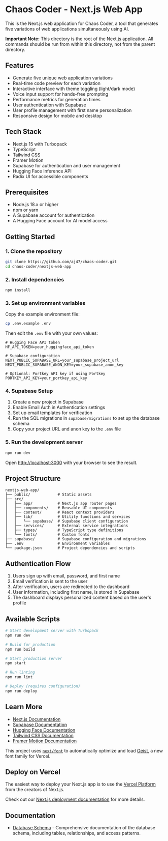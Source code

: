 # Chaos Coder - Next.js Web App

This is the Next.js web application for Chaos Coder, a tool that generates five variations of web applications simultaneously using AI.

**Important Note:** This directory is the root of the Next.js application. All commands should be run from within this directory, not from the parent directory.

## Features

- Generate five unique web application variations
- Real-time code preview for each variation
- Interactive interface with theme toggling (light/dark mode)
- Voice input support for hands-free prompting
- Performance metrics for generation times
- User authentication with Supabase
- User profile management with first name personalization
- Responsive design for mobile and desktop

## Tech Stack

- Next.js 15 with Turbopack
- TypeScript
- Tailwind CSS
- Framer Motion
- Supabase for authentication and user management
- Hugging Face Inference API
- Radix UI for accessible components

## Prerequisites

- Node.js 18.x or higher
- npm or yarn
- A Supabase account for authentication
- A Hugging Face account for AI model access

## Getting Started

### 1. Clone the repository

```bash
git clone https://github.com/aj47/chaos-coder.git
cd chaos-coder/nextjs-web-app
```

### 2. Install dependencies

```bash
npm install
```

### 3. Set up environment variables

Copy the example environment file:

```bash
cp .env.example .env
```

Then edit the `.env` file with your own values:

```
# Hugging Face API token
HF_API_TOKEN=your_huggingface_api_token

# Supabase configuration
NEXT_PUBLIC_SUPABASE_URL=your_supabase_project_url
NEXT_PUBLIC_SUPABASE_ANON_KEY=your_supabase_anon_key

# Optional: Portkey API key if using Portkey
PORTKEY_API_KEY=your_portkey_api_key
```

### 4. Supabase Setup

1. Create a new project in Supabase
2. Enable Email Auth in Authentication settings
3. Set up email templates for verification
4. Run the SQL migrations in `supabase/migrations` to set up the database schema
5. Copy your project URL and anon key to the `.env` file

### 5. Run the development server

```bash
npm run dev
```

Open [http://localhost:3000](http://localhost:3000) with your browser to see the result.

## Project Structure

```
nextjs-web-app/
├── public/            # Static assets
├── src/
│   ├── app/           # Next.js app router pages
│   ├── components/    # Reusable UI components
│   ├── context/       # React context providers
│   ├── lib/           # Utility functions and services
│   │   └── supabase/  # Supabase client configuration
│   ├── services/      # External service integrations
│   ├── types/         # TypeScript type definitions
│   └── fonts/         # Custom fonts
├── supabase/          # Supabase configuration and migrations
├── .env               # Environment variables
└── package.json       # Project dependencies and scripts
```

## Authentication Flow

1. Users sign up with email, password, and first name
2. Email verification is sent to the user
3. After verification, users are redirected to the dashboard
4. User information, including first name, is stored in Supabase
5. The dashboard displays personalized content based on the user's profile

## Available Scripts

```bash
# Start development server with Turbopack
npm run dev

# Build for production
npm run build

# Start production server
npm start

# Run linting
npm run lint

# Deploy (requires configuration)
npm run deploy
```

## Learn More

- [Next.js Documentation](https://nextjs.org/docs)
- [Supabase Documentation](https://supabase.io/docs)
- [Hugging Face Documentation](https://huggingface.co/docs)
- [Tailwind CSS Documentation](https://tailwindcss.com/docs)
- [Framer Motion Documentation](https://www.framer.com/motion/)

This project uses [`next/font`](https://nextjs.org/docs/app/building-your-application/optimizing/fonts) to automatically optimize and load [Geist](https://vercel.com/font), a new font family for Vercel.

## Deploy on Vercel

The easiest way to deploy your Next.js app is to use the [Vercel Platform](https://vercel.com/new?utm_medium=default-template&filter=next.js&utm_source=create-next-app&utm_campaign=create-next-app-readme) from the creators of Next.js.

Check out our [Next.js deployment documentation](https://nextjs.org/docs/app/building-your-application/deploying) for more details.

## Documentation

- [Database Schema](./docs/DATABASE.md) - Comprehensive documentation of the database schema, including tables, relationships, and access patterns.
```
